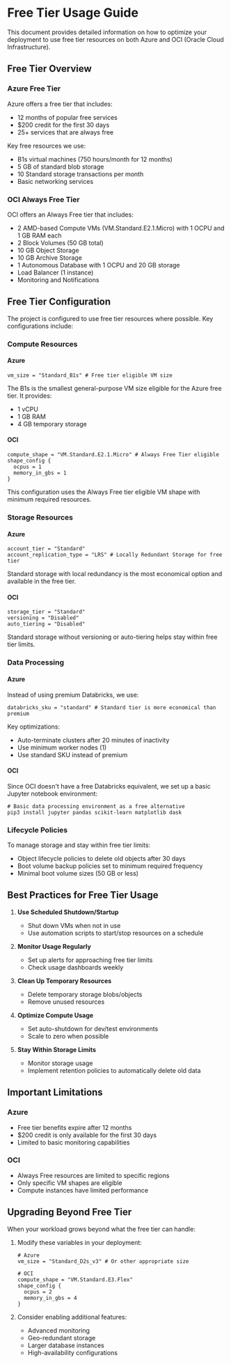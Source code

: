 # Free Tier Usage Guide

This document provides detailed information on how to optimize your deployment to use free tier resources on both Azure and OCI (Oracle Cloud Infrastructure).

## Free Tier Overview

### Azure Free Tier
Azure offers a free tier that includes:
- 12 months of popular free services
- $200 credit for the first 30 days
- 25+ services that are always free

Key free resources we use:
- B1s virtual machines (750 hours/month for 12 months)
- 5 GB of standard blob storage
- 10 Standard storage transactions per month
- Basic networking services

### OCI Always Free Tier
OCI offers an Always Free tier that includes:
- 2 AMD-based Compute VMs (VM.Standard.E2.1.Micro) with 1 OCPU and 1 GB RAM each
- 2 Block Volumes (50 GB total)
- 10 GB Object Storage
- 10 GB Archive Storage
- 1 Autonomous Database with 1 OCPU and 20 GB storage
- Load Balancer (1 instance)
- Monitoring and Notifications

## Free Tier Configuration

The project is configured to use free tier resources where possible. Key configurations include:

### Compute Resources

#### Azure
```hcl
vm_size = "Standard_B1s" # Free tier eligible VM size
```

The B1s is the smallest general-purpose VM size eligible for the Azure free tier. It provides:
- 1 vCPU
- 1 GB RAM
- 4 GB temporary storage

#### OCI
```hcl
compute_shape = "VM.Standard.E2.1.Micro" # Always Free Tier eligible
shape_config {
  ocpus = 1
  memory_in_gbs = 1
}
```

This configuration uses the Always Free tier eligible VM shape with minimum required resources.

### Storage Resources

#### Azure
```hcl
account_tier = "Standard"
account_replication_type = "LRS" # Locally Redundant Storage for free tier
```

Standard storage with local redundancy is the most economical option and available in the free tier.

#### OCI
```hcl
storage_tier = "Standard"
versioning = "Disabled"
auto_tiering = "Disabled"
```

Standard storage without versioning or auto-tiering helps stay within free tier limits.

### Data Processing

#### Azure
Instead of using premium Databricks, we use:
```hcl
databricks_sku = "standard" # Standard tier is more economical than premium
```

Key optimizations:
- Auto-terminate clusters after 20 minutes of inactivity
- Use minimum worker nodes (1)
- Use standard SKU instead of premium

#### OCI
Since OCI doesn't have a free Databricks equivalent, we set up a basic Jupyter notebook environment:
```hcl
# Basic data processing environment as a free alternative
pip3 install jupyter pandas scikit-learn matplotlib dask
```

### Lifecycle Policies

To manage storage and stay within free tier limits:
- Object lifecycle policies to delete old objects after 30 days
- Boot volume backup policies set to minimum required frequency
- Minimal boot volume sizes (50 GB or less)

## Best Practices for Free Tier Usage

1. **Use Scheduled Shutdown/Startup**
   - Shut down VMs when not in use
   - Use automation scripts to start/stop resources on a schedule

2. **Monitor Usage Regularly**
   - Set up alerts for approaching free tier limits
   - Check usage dashboards weekly

3. **Clean Up Temporary Resources**
   - Delete temporary storage blobs/objects
   - Remove unused resources

4. **Optimize Compute Usage**
   - Set auto-shutdown for dev/test environments
   - Scale to zero when possible

5. **Stay Within Storage Limits**
   - Monitor storage usage
   - Implement retention policies to automatically delete old data

## Important Limitations

### Azure
- Free tier benefits expire after 12 months
- $200 credit is only available for the first 30 days
- Limited to basic monitoring capabilities

### OCI
- Always Free resources are limited to specific regions
- Only specific VM shapes are eligible
- Compute instances have limited performance

## Upgrading Beyond Free Tier

When your workload grows beyond what the free tier can handle:

1. Modify these variables in your deployment:
   ```hcl
   # Azure
   vm_size = "Standard_D2s_v3" # Or other appropriate size

   # OCI
   compute_shape = "VM.Standard.E3.Flex" 
   shape_config {
     ocpus = 2
     memory_in_gbs = 4
   }
   ```

2. Consider enabling additional features:
   - Advanced monitoring
   - Geo-redundant storage
   - Larger database instances
   - High-availability configurations 